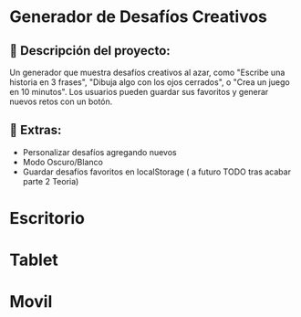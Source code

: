 # Generador de Desafíos Creativos

## 📌 Descripción del proyecto:

Un generador que muestra desafíos creativos al azar, como "Escribe una historia en 3 frases", "Dibuja algo con los ojos cerrados", o "Crea un juego en 10 minutos". Los usuarios pueden guardar sus favoritos y generar nuevos retos con un botón.

## 📌 Extras:

- Personalizar desafíos agregando nuevos
- Modo Oscuro/Blanco
- Guardar desafíos favoritos en localStorage ( a futuro TODO tras acabar parte 2 Teoria)

# Escritorio

# Tablet

# Movil

